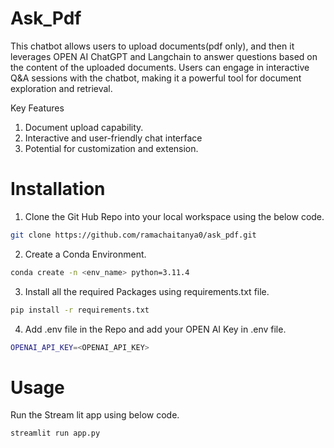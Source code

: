 # Ask_Pdf

This chatbot allows users to upload documents(pdf only), and then it leverages OPEN AI ChatGPT and Langchain
to answer questions based on the content of the uploaded documents.
Users can engage in interactive Q&A sessions with the chatbot, making it a powerful tool for document 
exploration and retrieval.

Key Features
1. Document upload capability.
2. Interactive and user-friendly chat interface
3. Potential for customization and extension.

# Installation

1. Clone the Git Hub Repo into your local workspace using the below code.
```sh
git clone https://github.com/ramachaitanya0/ask_pdf.git 
```

2. Create a Conda Environment.
```sh
conda create -n <env_name> python=3.11.4
```

3. Install all the required Packages using requirements.txt file.
```sh
pip install -r requirements.txt
```
4. Add .env file in the Repo and add your OPEN AI Key in .env file.

```sh
OPENAI_API_KEY=<OPENAI_API_KEY>
```

# Usage

Run the Stream lit app using below code.
```sh
streamlit run app.py
```




